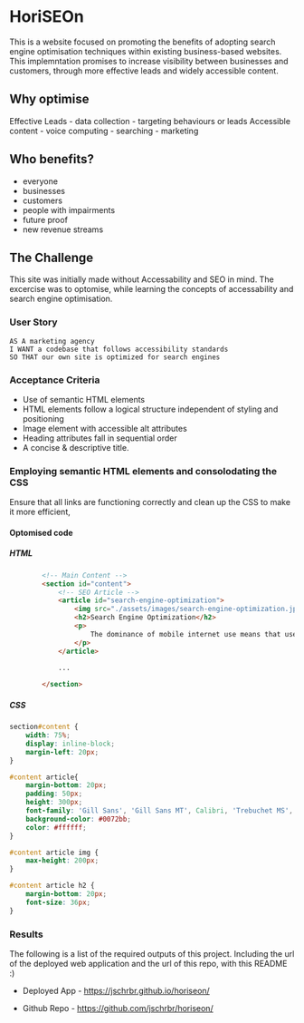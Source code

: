 # HoriSEOn
This is a website focused on promoting the benefits of adopting search engine optimisation techniques within existing business-based websites. This implemntation promises to increase visibility between businesses and customers, through more effective leads and widely accessible content.

## Why optimise
Effective Leads - data collection - targeting behaviours or leads
Accessible content - voice computing -  searching - marketing 

## Who benefits?

* everyone
* businesses
* customers
* people with impairments
* future proof
* new revenue streams

## The Challenge
This site was initially made without Accessability and SEO in mind. The excercise was to optomise, while learning the concepts of accessability and search engine optimisation. 

### User Story
```
AS A marketing agency
I WANT a codebase that follows accessibility standards
SO THAT our own site is optimized for search engines
```
### Acceptance Criteria
* Use of semantic HTML elements
* HTML elements follow a logical structure independent of styling and positioning
* Image element with accessible alt attributes
* Heading attributes fall in sequential order
* A concise & descriptive title.

### Employing semantic HTML elements and consolodating the CSS
Ensure that all links are functioning correctly and 
clean up the CSS to make it more efficient, 

#### Optomised code
##### HTML
```html
        <!-- Main Content -->
        <section id="content">
            <!-- SEO Article -->
            <article id="search-engine-optimization">
                <img src="./assets/images/search-engine-optimization.jpg" class="float-left" role="img" alt="Search Engine Optimisation: Content, Headings, Mobile Compatability, Social Media, Link Building and Backlink" />
                <h2>Search Engine Optimization</h2>
                <p>
                    The dominance of mobile internet use means that users are searching for the right business as they travel, shop, or sit on their couch at home. Search Engine Optimization (SEO) allows you to increase your visibility and find the right customers for your business.
                </p>
            </article>
            
            ...

        </section>
```
##### CSS
```css
section#content {
    width: 75%;
    display: inline-block;
    margin-left: 20px;
}

#content article{
    margin-bottom: 20px;
    padding: 50px;
    height: 300px;
    font-family: 'Gill Sans', 'Gill Sans MT', Calibri, 'Trebuchet MS', sans-serif;
    background-color: #0072bb;
    color: #ffffff;
}

#content article img {
    max-height: 200px;
}

#content article h2 {
    margin-bottom: 20px;
    font-size: 36px;
}
```


### Results

The following is a list of the required outputs of this project. Including the url of the deployed web application and the url of this repo, with this README :)

* Deployed App - https://jschrbr.github.io/horiseon/

* Github Repo - https://github.com/jschrbr/horiseon/

